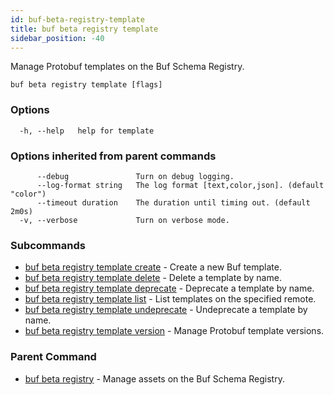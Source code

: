 ```yaml
---
id: buf-beta-registry-template
title: buf beta registry template
sidebar_position: -40
---
```

Manage Protobuf templates on the Buf Schema Registry.

```
buf beta registry template [flags]
```

### Options

```
  -h, --help   help for template
```

### Options inherited from parent commands

```
      --debug               Turn on debug logging.
      --log-format string   The log format [text,color,json]. (default "color")
      --timeout duration    The duration until timing out. (default 2m0s)
  -v, --verbose             Turn on verbose mode.
```

### Subcommands

* [buf beta registry template create](buf-beta-registry-template-create.md)	 - Create a new Buf template.
* [buf beta registry template delete](buf-beta-registry-template-delete.md)	 - Delete a template by name.
* [buf beta registry template deprecate](buf-beta-registry-template-deprecate.md)	 - Deprecate a template by name.
* [buf beta registry template list](buf-beta-registry-template-list.md)	 - List templates on the specified remote.
* [buf beta registry template undeprecate](buf-beta-registry-template-undeprecate.md)	 - Undeprecate a template by name.
* [buf beta registry template version](buf-beta-registry-template-version.md)	 - Manage Protobuf template versions.

### Parent Command

* [buf beta registry](buf-beta-registry.md)	 - Manage assets on the Buf Schema Registry.
